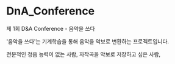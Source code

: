 # DnA_Conference
제 1회 D&amp;A Conference - 음악을 쓰다

'음악을 쓰다'는 기계학습을 통해 음악을 악보로 변환하는 프로젝트입니다.

전문적인 청음 능력이 없는 사람, 자작곡을 악보로 저장하고 싶은 사람, 
